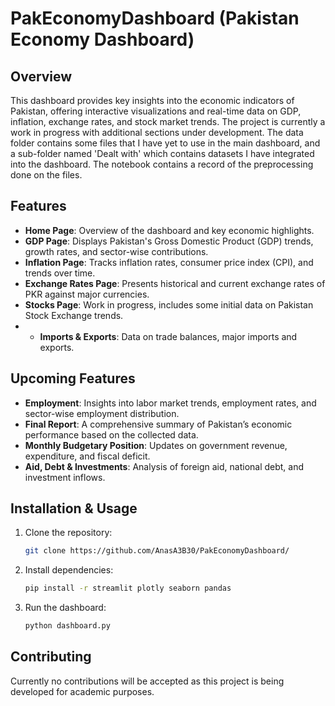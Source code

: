 # PakEconomyDashboard (Pakistan Economy Dashboard)

## Overview
This dashboard provides key insights into the economic indicators of Pakistan, offering interactive visualizations and real-time data on GDP, inflation, exchange rates, and stock market trends. The project is currently a work in progress with additional sections under development. The data folder contains some files that I have yet to use in the main dashboard, and a sub-folder named 'Dealt with' which contains datasets I have integrated into the dashboard. The notebook contains a record of the preprocessing done on the files.

## Features
- **Home Page**: Overview of the dashboard and key economic highlights.
- **GDP Page**: Displays Pakistan's Gross Domestic Product (GDP) trends, growth rates, and sector-wise contributions.
- **Inflation Page**: Tracks inflation rates, consumer price index (CPI), and trends over time.
- **Exchange Rates Page**: Presents historical and current exchange rates of PKR against major currencies.
- **Stocks Page**: Work in progress, includes some initial data on Pakistan Stock Exchange trends.
- - **Imports & Exports**: Data on trade balances, major imports and exports.

## Upcoming Features
- **Employment**: Insights into labor market trends, employment rates, and sector-wise employment distribution.
- **Final Report**: A comprehensive summary of Pakistan’s economic performance based on the collected data.
- **Monthly Budgetary Position**: Updates on government revenue, expenditure, and fiscal deficit.
- **Aid, Debt & Investments**: Analysis of foreign aid, national debt, and investment inflows.

## Installation & Usage
1. Clone the repository:
   ```sh
   git clone https://github.com/AnasA3B30/PakEconomyDashboard/
   ```
2. Install dependencies:
   ```sh
   pip install -r streamlit plotly seaborn pandas
   ```
3. Run the dashboard:
   ```sh
   python dashboard.py
   ```

## Contributing
Currently no contributions will be accepted as this project is being developed for academic purposes.
